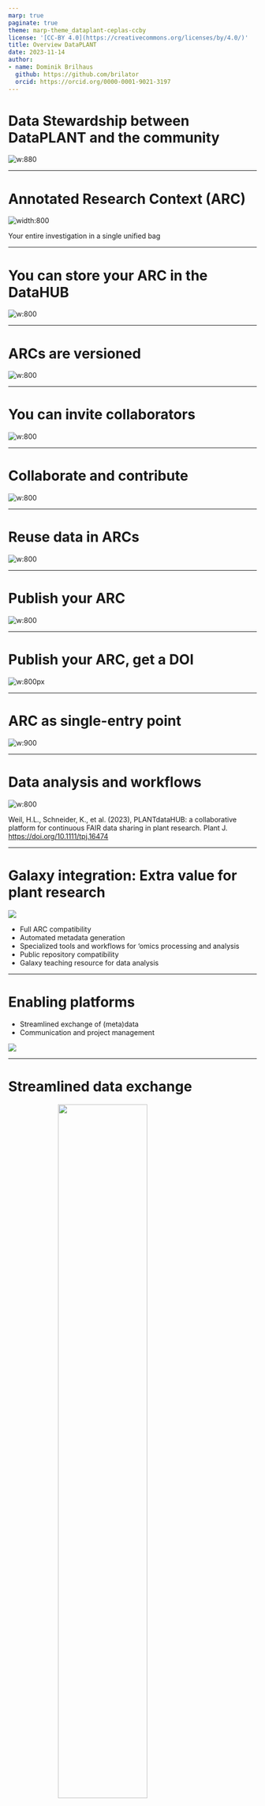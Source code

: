 ```yaml
---
marp: true
paginate: true
theme: marp-theme_dataplant-ceplas-ccby
license: '[CC-BY 4.0](https://creativecommons.org/licenses/by/4.0/)'
title: Overview DataPLANT
date: 2023-11-14
author:
- name: Dominik Brilhaus
  github: https://github.com/brilator
  orcid: https://orcid.org/0000-0001-9021-3197
---
```



# Data Stewardship between DataPLANT and the community <!-- fit -->

![w:880](./../../images/DataPLANT-collaborationCEPLAS.drawio.png)

---

# Annotated Research Context (ARC)

![width:800](../../nfdi4plants.knowledgebase/src/assets/images/start-here/arc-bag.svg)

Your entire investigation in a single unified bag

---

# You can store your ARC in the DataHUB

![w:800](./../../images/DataPLANT_BigPicture_seq2.png)

---

# ARCs are versioned

![w:800](./../../images/DataPLANT_BigPicture_seq3.png)

---

# You can invite collaborators

![w:800](./../../images/DataPLANT_BigPicture_seq4.png)

---

# Collaborate and contribute

![w:800](./../../images/DataPLANT_BigPicture_seq5.png)

---

# Reuse data in ARCs

![w:800](./../../images/DataPLANT_BigPicture_seq6.png)

---

# Publish your ARC

![w:800](./../../images/DataPLANT_BigPicture_seq7.png)

---


# Publish your ARC, get a DOI

![w:800px](https://www.nfdi4plants.org/nfdi4plants.knowledgebase/docs/images/ARC_SeamlessPublication.svg)

---

# ARC as single-entry point

![w:900](./../../images/ARC-publication-outlets.drawio.png)

---

# Data analysis and workflows

![w:800](./../../images/tpj16474-fig-0005-m.jpg)

<span class="footer-reference"> Weil, H.L., Schneider, K., et al. (2023), PLANTdataHUB: a collaborative platform for continuous FAIR data sharing in plant research. Plant J. https://doi.org/10.1111/tpj.16474 </span>

---

# Galaxy integration: Extra value for plant research

<div class="two-columns">
<div>

![](./../../images/galaxy-integration.drawio.png)

</div>

<div>

- Full ARC compatibility
- Automated metadata generation
- Specialized tools and workflows for ‘omics processing and analysis
- Public repository compatibility
- Galaxy teaching resource for data analysis

</div>
</div>


---

# Enabling platforms


<div class="two-columns">
  <div>
  
  - Streamlined exchange of (meta)data
  - Communication and project management
  
  </div><div>
  
  ![](./../../images/ceplas-enablingPlatforms.drawio.png)
  
  </div>
</div>


---

# Streamlined data exchange

<img src="./../../images/enablingPlatform-FileShare.drawio.png" style="width:60%;display: block;margin-left: auto;margin-right: auto;">

---

# Meet your collaborators in an ARC

<img src="./../../images/enablingPlatform-Timeline.drawio.png" style="width:80%;display: block;margin-left: auto;margin-right: auto;">

---

# The ARC ecosystem

![w:850](./../../images/ARC-ecosystem-10.drawio.png)

---

# What does an ARC look like?

![width:950](./../../images/ARC_fillWithData_seq1.png)

---

# ARCs store experimental data

![width:950](./../../images/ARC_fillWithData_seq3.png)

---

# Computations can be run inside ARCs

![width:950](./../../images/ARC_fillWithData_seq5.png)

---

# ARCs come with comprehensive metadata

![width:950](./../../images/ARC_fillWithData_seq6.png)

---

# ARC builds on standards

<div class="two-columns">
  <div>
  
  ![w:500](./../../images/ARC_BuildsOnStandards3.png)
  
  </div>
  <div>
  
  - RO-Crate: standardized exchange
  - ISA: structured, machine-readable metadata
  - CWL: reproducible, re-usable data analysis
  - Git: version control
  
  </div>
</div>

<span class="footer-reference">https://isa-tools.org/ | https://www.commonwl.org/
https://www.researchobject.org/ro-crate/ | https://git-scm.com</span>
